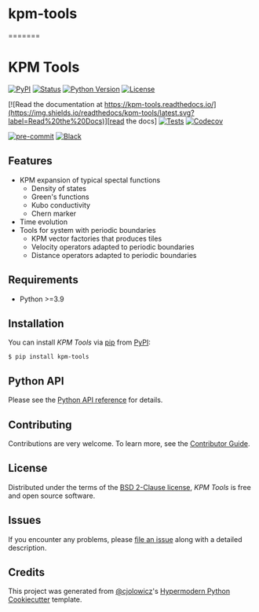 # kpm-tools

=======

# KPM Tools

[![PyPI](https://img.shields.io/pypi/v/kpm-tools.svg)][pypi_]
[![Status](https://img.shields.io/pypi/status/kpm-tools.svg)][status]
[![Python Version](https://img.shields.io/pypi/pyversions/kpm-tools)][python version]
[![License](https://img.shields.io/pypi/l/kpm-tools)][license]

[![Read the documentation at https://kpm-tools.readthedocs.io/](https://img.shields.io/readthedocs/kpm-tools/latest.svg?label=Read%20the%20Docs)][read the docs]
[![Tests](https://github.com/piskunow/kpm-tools/workflows/Tests/badge.svg)][tests]
[![Codecov](https://codecov.io/gh/piskunow/kpm-tools/branch/main/graph/badge.svg)][codecov]

[![pre-commit](https://img.shields.io/badge/pre--commit-enabled-brightgreen?logo=pre-commit&logoColor=white)][pre-commit]
[![Black](https://img.shields.io/badge/code%20style-black-000000.svg)][black]

[pypi_]: https://pypi.org/project/kpm-tools/
[status]: https://pypi.org/project/kpm-tools/
[python version]: https://pypi.org/project/kpm-tools
[read the docs]: https://kpm-tools.readthedocs.io/
[tests]: https://github.com/piskunow/kpm-tools/actions?workflow=Tests
[codecov]: https://app.codecov.io/gh/piskunow/kpm-tools
[pre-commit]: https://github.com/pre-commit/pre-commit
[black]: https://github.com/psf/black

## Features

- KPM expansion of typical spectal functions
  - Density of states
  - Green's functions
  - Kubo conductivity
  - Chern marker
- Time evolution
- Tools for system with periodic boundaries
  - KPM vector factories that produces tiles
  - Velocity operators adapted to periodic boundaries
  - Distance operators adapted to periodic boundaries

## Requirements

- Python >=3.9

## Installation

You can install _KPM Tools_ via [pip] from [PyPI]:

```console
$ pip install kpm-tools
```

## Python API

Please see the [Python API reference] for details.

## Contributing

Contributions are very welcome.
To learn more, see the [Contributor Guide].

## License

Distributed under the terms of the [BSD 2-Clause license][license],
_KPM Tools_ is free and open source software.

## Issues

If you encounter any problems,
please [file an issue] along with a detailed description.

## Credits

This project was generated from [@cjolowicz]'s [Hypermodern Python Cookiecutter] template.

[@cjolowicz]: https://github.com/cjolowicz
[pypi]: https://pypi.org/
[hypermodern python cookiecutter]: https://github.com/cjolowicz/cookiecutter-hypermodern-python
[file an issue]: https://github.com/piskunow/kpm-tools/issues
[pip]: https://pip.pypa.io/

<!-- github-only -->

[license]: https://github.com/piskunow/kpm-tools/blob/main/LICENSE
[contributor guide]: https://github.com/piskunow/kpm-tools/blob/main/CONTRIBUTING.md
[python api reference]: https://kpm-tools.readthedocs.io/en/latest/api.html
